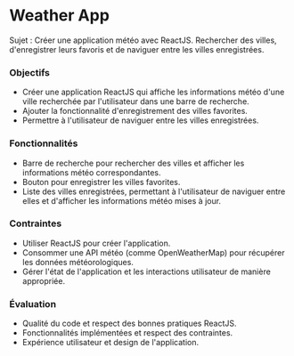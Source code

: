# Weather App

Sujet : Créer une application météo avec ReactJS. Rechercher des villes, d'enregistrer leurs favoris et de naviguer entre les villes enregistrées.

### Objectifs

- Créer une application ReactJS qui affiche les informations météo d'une ville recherchée par l'utilisateur dans une barre de recherche. 
- Ajouter la fonctionnalité d'enregistrement des villes favorites. 
- Permettre à l'utilisateur de naviguer entre les villes enregistrées.

### Fonctionnalités
- Barre de recherche pour rechercher des villes et afficher les informations météo correspondantes. 
- Bouton pour enregistrer les villes favorites. 
- Liste des villes enregistrées, permettant à l'utilisateur de naviguer entre elles et d'afficher les informations météo mises à jour.

### Contraintes
- Utiliser ReactJS pour créer l'application.
- Consommer une API météo (comme OpenWeatherMap) pour récupérer les données météorologiques.
- Gérer l'état de l'application et les interactions utilisateur de manière appropriée.

### Évaluation
- Qualité du code et respect des bonnes pratiques ReactJS.
- Fonctionnalités implémentées et respect des contraintes. 
- Expérience utilisateur et design de l'application.
